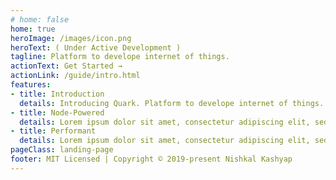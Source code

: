 ```yaml
---
# home: false
home: true
heroImage: /images/icon.png
heroText: ( Under Active Development )
tagline: Platform to develope internet of things.
actionText: Get Started →
actionLink: /guide/intro.html
features:
- title: Introduction
  details: Introducing Quark. Platform to develope internet of things.
- title: Node-Powered
  details: Lorem ipsum dolor sit amet, consectetur adipiscing elit, sed do eiusmod tempor incididunt ut labore et dolore magna aliqua.
- title: Performant
  details: Lorem ipsum dolor sit amet, consectetur adipiscing elit, sed do eiusmod tempor incididunt ut labore et dolore magna aliqua.
pageClass: landing-page
footer: MIT Licensed | Copyright © 2019-present Nishkal Kashyap
---
```


<!-- <Landing/> -->